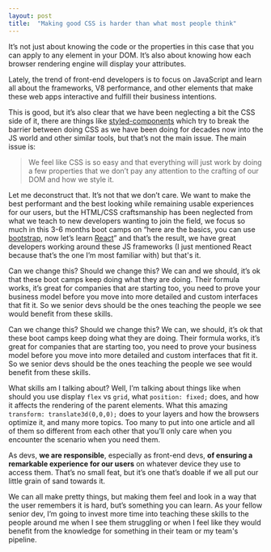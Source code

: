 ```yaml
---
layout: post
title:  "Making good CSS is harder than what most people think"
---
```


It’s not just about knowing the code or the properties in this case that you can apply to any element in your DOM. It’s also about knowing how each browser rendering engine will display your attributes.

Lately, the trend of front-end developers is to focus on JavaScript and learn all about the frameworks, V8 performance, and other elements that make these web apps interactive and fulfill their business intentions.

This is good, but it’s also clear that we have been neglecting a bit the CSS side of it, there are things like [styled-components](https://styled-components.com) which try to break the barrier between doing CSS as we have been doing for decades now into the JS world and other similar tools, but that’s not the main issue. The main issue is:

> We feel like CSS is so easy and that everything will just work by doing a few properties that we don’t pay any attention to the crafting of our DOM and how we style it.

Let me deconstruct that. It’s not that we don’t care. We want to make the best performant and the best looking while remaining usable experiences for our users, but the HTML/CSS craftsmanship has been neglected from what we teach to new developers wanting to join the field, we focus so much in this 3-6 months boot camps on “here are the basics, you can use [bootstrap](https://getbootstrap.com/), now let’s learn [React](https://reactjs.org/)”  and that’s the result, we have great developers working around these JS frameworks (I just mentioned React because that’s the one I’m most familiar with) but that's it.

Can we change this? Should we change this? We can and we should, it’s ok that these boot camps keep doing what they are doing. Their formula works, it’s great for companies that are starting too, you need to prove your business model before you move into more detailed and custom interfaces that fit it. So we senior devs should be the ones teaching the people we see would benefit from these skills.

Can we change this? Should we change this? We can, we should, it’s ok that these boot camps keep doing what they are doing. Their formula works, it’s great for companies that are starting too, you need to prove your business model before you move into more detailed and custom interfaces that fit it. So we senior devs should be the ones teaching the people we see would benefit from these skills.

What skills am I talking about? Well, I’m talking about things like when should you use display `flex` vs `grid`, what `position: fixed;` does, and how it affects the rendering of the parent elements. What this amazing `transform: translate3d(0,0,0);` does to your layers and how the browsers optimize it, and many more topics. Too many to put into one article and all of them so different from each other that you’ll only care when you encounter the scenario when you need them.

As devs, **we are responsible**, especially as front-end devs, **of ensuring a remarkable experience for our users** on whatever device they use to access them. That’s no small feat, but it’s one that’s doable if we all put our little grain of sand towards it.

We can all make pretty things, but making them feel and look in a way that the user remembers it is hard, but’s something you can learn. As your fellow senior dev, I’m going to invest more time into teaching these skills to the people around me when I see them struggling or when I feel like they would benefit from the knowledge for something in their team or my team's pipeline.
